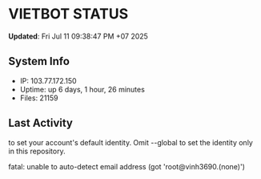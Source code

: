 # VIETBOT STATUS
**Updated**: Fri Jul 11 09:38:47 PM +07 2025

## System Info
- IP: 103.77.172.150
- Uptime: up 6 days, 1 hour, 26 minutes
- Files: 21159

## Last Activity

to set your account's default identity.
Omit --global to set the identity only in this repository.

fatal: unable to auto-detect email address (got 'root@vinh3690.(none)')
